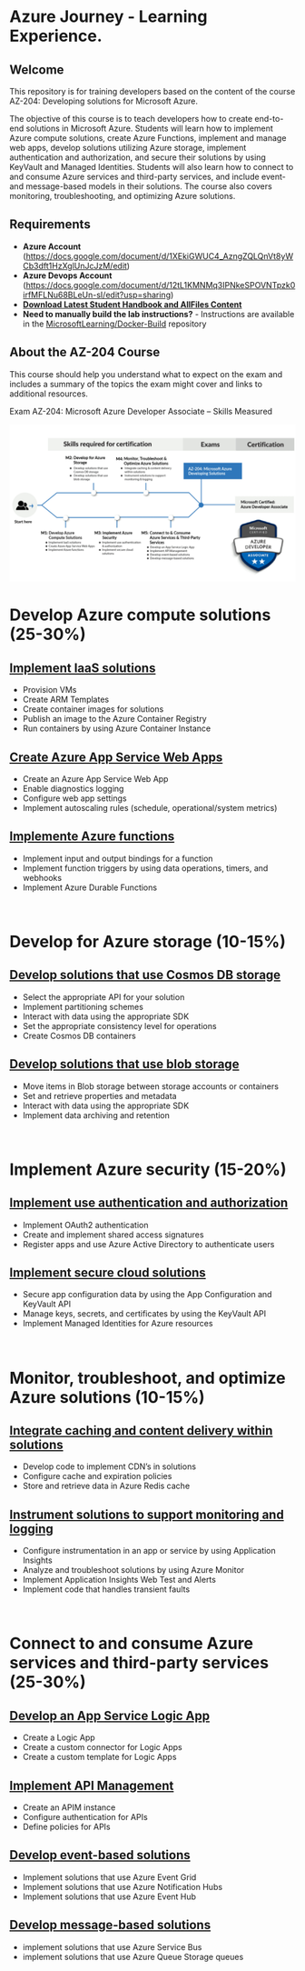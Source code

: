 # Azure Journey - Learning Experience.

## Welcome

This repository is for training developers based on the content of the course AZ-204: Developing solutions for Microsoft Azure.

The objective of this course is to teach developers how to create end-to-end solutions in Microsoft Azure. Students will learn how to implement Azure compute solutions, create Azure Functions, implement and manage web apps, develop solutions utilizing Azure storage, implement authentication and authorization, and secure their solutions by using KeyVault and Managed Identities. Students will also learn how to connect to and consume Azure services and third-party services, and include event- and message-based models in their solutions. The course also covers monitoring, troubleshooting, and optimizing Azure solutions.

## Requirements

- **Azure Account** (https://docs.google.com/document/d/1XEkiGWUC4_AzngZQLQnVt8yWCb3dft1HzXglUnJcJzM/edit)
- **Azure Devops Account** (https://docs.google.com/document/d/12tL1KMNMq3IPNkeSPOVNTpzk0irfMFLNu68BLeUn-sI/edit?usp=sharing)
- **[Download Latest Student Handbook and AllFiles Content](../../releases/latest)**
- **Need to manually build the lab instructions?** - Instructions are available in the [MicrosoftLearning/Docker-Build](https://github.com/MicrosoftLearning/Docker-Build) repository

## About the AZ-204 Course

This course should help you understand what to expect on the exam and includes a summary of the topics the exam might cover and links to additional resources.


Exam AZ-204: Microsoft Azure Developer Associate – Skills Measured


![alt text](images/az204_skills.png)
<br>

Develop Azure compute solutions (25-30%)
=====

## [Implement IaaS solutions](https://github.com/airan-tw/azure_training/edit/main/M1/1%20-%20Implement%20Iaas%20solutions/README.md)

  * Provision VMs
  * Create ARM Templates
  * Create container images for solutions
  * Publish an image to the Azure Container Registry
  * Run containers by using Azure Container Instance

## [Create Azure App Service Web Apps](https://github.com/airan-tw/azure_training/blob/main/M1/2%20-%20Create%20Azure%20App%20Service%20Web%20Apps/README.md)

  * Create an Azure App Service Web App
  * Enable diagnostics logging
  * Configure web app settings
  * Implement autoscaling rules (schedule, operational/system metrics)

## [Implemente Azure functions](https://github.com/airan-tw/azure_training/blob/main/M1/3%20-%20Implement%20Azure%20functions/README.md)

  * Implement input and output bindings for a function
  * Implement function triggers by using data operations, timers, and webhooks
  * Implement Azure Durable Functions
 <br>

Develop for Azure storage (10-15%)
=====

## [Develop solutions that use Cosmos DB storage](https://github.com/airan-tw/azure_training/blob/main/M2/Develop%20solutions%20that%20use%20Cosmos%20DB%20storage/README.md)

  * Select the appropriate API for your solution
  * Implement partitioning schemes
  * Interact with data using the appropriate SDK
  * Set the appropriate consistency level for operations
  * Create Cosmos DB containers

## [Develop solutions that use blob storage](https://github.com/airan-tw/azure_training/blob/main/M2/Develop%20solutions%20that%20use%20blob%20storage/README.md)

  * Move items in Blob storage between storage accounts or containers
  * Set and retrieve properties and metadata
  * Interact with data using the appropriate SDK
  * Implement data archiving and retention
<br>

Implement Azure security (15-20%)
=====

## [Implement use authentication and authorization](https://github.com/airan-tw/azure_training/blob/main/M3/Implement%20use%20authentication%20and%20authorization/README.md)

  * Implement OAuth2 authentication
  * Create and implement shared access signatures
  * Register apps and use Azure Active Directory to authenticate users

## [Implement secure cloud solutions](https://github.com/airan-tw/azure_training/blob/main/M3/Implement%20secure%20cloud%20solutions/README.md)

  * Secure app configuration data by using the App Configuration and KeyVault API
  * Manage keys, secrets, and certificates by using the KeyVault API
  * Implement Managed Identities for Azure resources
<br>

Monitor, troubleshoot, and optimize Azure solutions (10-15%)
=====

## [Integrate caching and content delivery within solutions](https://github.com/airan-tw/azure_training/blob/main/M4/Integrate%20caching%20and%20content%20delivery%20within%20solutions/README.md)

  * Develop code to implement CDN’s in solutions
  * Configure cache and expiration policies
  * Store and retrieve data in Azure Redis cache

## [Instrument solutions to support monitoring and logging](https://github.com/airan-tw/azure_training/blob/main/M4/Instrument%20solutions%20to%20support%20monitoring%20and%20logging/README.md)

  * Configure instrumentation in an app or service by using Application Insights
  * Analyze and troubleshoot solutions by using Azure Monitor
  * Implement Application Insights Web Test and Alerts
  * Implement code that handles transient faults
<br>

Connect to and consume Azure services and third-party services (25-30%)
=====

## [Develop an App Service Logic App](https://github.com/airan-tw/azure_training/blob/main/M5/Develop%20an%20App%20Service%20Logic%20App/README.md)

  * Create a Logic App
  * Create a custom connector for Logic Apps
  * Create a custom template for Logic Apps

## [Implement API Management](https://github.com/airan-tw/azure_training/blob/main/M5/Implement%20API%20Management/README.md)

  * Create an APIM instance
  * Configure authentication for APIs
  * Define policies for APIs

## [Develop event-based solutions](https://github.com/airan-tw/azure_training/blob/main/M5/Develop%20event-based%20solutions/README.md)

  * Implement solutions that use Azure Event Grid
  * Implement solutions that use Azure Notification Hubs
  * Implement solutions that use Azure Event Hub

## [Develop message-based solutions](https://github.com/airan-tw/azure_training/blob/main/M5/Develop%20message-based%20solutions/README.md)

  * implement solutions that use Azure Service Bus
  * implement solutions that use Azure Queue Storage queues
<br>
